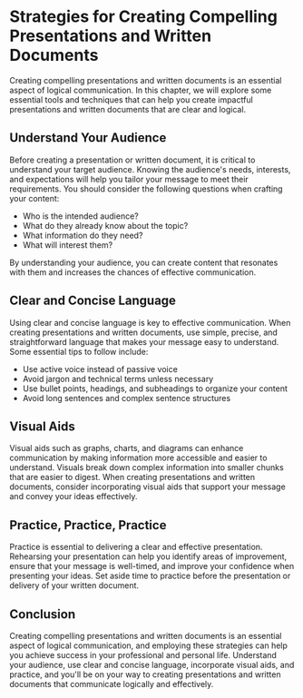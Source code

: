 Strategies for Creating Compelling Presentations and Written Documents
===========================================================================================================================================

Creating compelling presentations and written documents is an essential aspect of logical communication. In this chapter, we will explore some essential tools and techniques that can help you create impactful presentations and written documents that are clear and logical.

Understand Your Audience
------------------------

Before creating a presentation or written document, it is critical to understand your target audience. Knowing the audience's needs, interests, and expectations will help you tailor your message to meet their requirements. You should consider the following questions when crafting your content:

* Who is the intended audience?
* What do they already know about the topic?
* What information do they need?
* What will interest them?

By understanding your audience, you can create content that resonates with them and increases the chances of effective communication.

Clear and Concise Language
--------------------------

Using clear and concise language is key to effective communication. When creating presentations and written documents, use simple, precise, and straightforward language that makes your message easy to understand. Some essential tips to follow include:

* Use active voice instead of passive voice
* Avoid jargon and technical terms unless necessary
* Use bullet points, headings, and subheadings to organize your content
* Avoid long sentences and complex sentence structures

Visual Aids
-----------

Visual aids such as graphs, charts, and diagrams can enhance communication by making information more accessible and easier to understand. Visuals break down complex information into smaller chunks that are easier to digest. When creating presentations and written documents, consider incorporating visual aids that support your message and convey your ideas effectively.

Practice, Practice, Practice
----------------------------

Practice is essential to delivering a clear and effective presentation. Rehearsing your presentation can help you identify areas of improvement, ensure that your message is well-timed, and improve your confidence when presenting your ideas. Set aside time to practice before the presentation or delivery of your written document.

Conclusion
----------

Creating compelling presentations and written documents is an essential aspect of logical communication, and employing these strategies can help you achieve success in your professional and personal life. Understand your audience, use clear and concise language, incorporate visual aids, and practice, and you'll be on your way to creating presentations and written documents that communicate logically and effectively.
